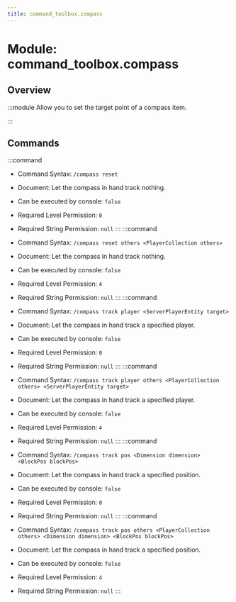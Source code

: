 ```yaml
---
title: command_toolbox.compass
---
```



# Module: command_toolbox.compass

## Overview
:::module
  Allow you to set the target point of a compass item.


:::
## Commands
:::command
- Command Syntax: `/compass reset`
- Document:   Let the compass in hand track nothing.


- Can be executed by console: `false`
- Required Level Permission: `0`
- Required String Permission: `null`
:::
:::command
- Command Syntax: `/compass reset others <PlayerCollection others>`
- Document:   Let the compass in hand track nothing.


- Can be executed by console: `false`
- Required Level Permission: `4`
- Required String Permission: `null`
:::
:::command
- Command Syntax: `/compass track player <ServerPlayerEntity target>`
- Document:   Let the compass in hand track a specified player.


- Can be executed by console: `false`
- Required Level Permission: `0`
- Required String Permission: `null`
:::
:::command
- Command Syntax: `/compass track player others <PlayerCollection others> <ServerPlayerEntity target>`
- Document:   Let the compass in hand track a specified player.


- Can be executed by console: `false`
- Required Level Permission: `4`
- Required String Permission: `null`
:::
:::command
- Command Syntax: `/compass track pos <Dimension dimension> <BlockPos blockPos>`
- Document:   Let the compass in hand track a specified position.


- Can be executed by console: `false`
- Required Level Permission: `0`
- Required String Permission: `null`
:::
:::command
- Command Syntax: `/compass track pos others <PlayerCollection others> <Dimension dimension> <BlockPos blockPos>`
- Document:   Let the compass in hand track a specified position.


- Can be executed by console: `false`
- Required Level Permission: `4`
- Required String Permission: `null`
:::
